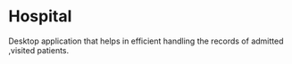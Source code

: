 # Hospital

Desktop application that helps in efficient handling the records of admitted ,visited patients. 
